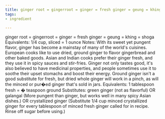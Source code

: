 ```yaml
---
title: ginger root = gingerroot = ginger = fresh ginger = geung = khing = shoga
tags:
- ingredient

---
```

ginger root = gingerroot = ginger = fresh ginger = geung = khing = shoga Equivalents: 1/4 cup, sliced = 1 ounce Notes: With its sweet yet pungent flavor, ginger has become a mainstay of many of the world's cuisines. European cooks like to use dried, ground ginger to flavor gingerbread and other baked goods. Asian and Indian cooks prefer their ginger fresh, and they use it in spicy sauces and stir-fries. Ginger not only tastes good, it's also believed to have medicinal properties, and people sometimes use it to soothe their upset stomachs and boost their energy. Ground ginger isn't a good substitute for fresh, but dried whole ginger will work in a pinch, as will the minced or pur�ed ginger that's sold in jars. Equivalents: 1 tablespoon fresh = � teaspoon ground Substitutes: green ginger (not as flavorful) OR galangal (More pungent than ginger, but works well in many spicy Asian dishes.) OR crystallized ginger (Substitute 1/4 cup minced crystallized ginger for every tablespoon of minced fresh ginger called for in recipe. Rinse off sugar before using.)
